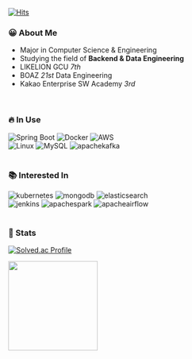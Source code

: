 <!--
<div align="center">
  
  ![header](https://capsule-render.vercel.app/api?type=waving&color=auto&height=175&text=Hi%20🍀&animation=fadeIn&fontAlignY=35&fontSize=45)
</div>
-->

[![Hits](https://hits.seeyoufarm.com/api/count/incr/badge.svg?url=https%3A%2F%2Fgithub.com%2Foo-ni&count_bg=%2379C83D&title_bg=%23555555&icon=&icon_color=%23E7E7E7&title=hits&edge_flat=false)](https://hits.seeyoufarm.com)

### 😀 About Me
  
- Major in Computer Science & Engineering
- Studying the field of **Backend & Data Engineering**
- LIKELION GCU *7th*
- BOAZ *21st* Data Engineering
- Kakao Enterprise SW Academy *3rd*

<br>


### 🔥 In Use
<div>
  <a>
    <img alt="Spring Boot" src="https://img.shields.io/badge/Spring Boot-6DB33F?style=for-the-badge&logo=Spring Boot&logoColor=white">
  </a>
  <a>
    <img alt="Docker" src="https://img.shields.io/badge/Docker-2496ED?style=for-the-badge&logo=Docker&logoColor=white">
  </a>
  <a>
    <img alt="AWS" src="https://img.shields.io/badge/AWS-232F3E?style=for-the-badge&logo=amazonwebservices&logoColor=white">
  </a>

  <br>
  <a>
    <img alt="Linux" src="https://img.shields.io/badge/Linux-FCC624?style=for-the-badge&logo=Linux&logoColor=white">
  </a>
  <a>
    <img alt="MySQL" src="https://img.shields.io/badge/Mysql-4479A1?style=for-the-badge&logo=MySQL&logoColor=white">
  </a>
  <a>
    <img alt="apachekafka" src="https://img.shields.io/badge/apache kafka-231F20?style=for-the-badge&logo=apachekafka&logoColor=white">
  </a>
  <br>
  <a></a>
  
</div>

<br>

### 📚 Interested In
<div>
  <a>
    <img alt="kubernetes" src="https://img.shields.io/badge/kubernetes-326CE5?style=for-the-badge&logo=kubernetes&logoColor=white">
  </a>
  <a>
    <img alt="mongodb" src="https://img.shields.io/badge/Mongodb-47A248?style=for-the-badge&logo=mongodb&logoColor=white">
  </a>
  <a>
    <img alt="elasticsearch" src="https://img.shields.io/badge/elastic search-005571?style=for-the-badge&logo=elasticsearch&logoColor=white">
  </a>
  <br>
  <a>
    <img alt="jenkins" src="https://img.shields.io/badge/jenkins-D24939?style=for-the-badge&logo=jenkins&logoColor=white">
  </a>
  <a>
    <img alt="apachespark" src="https://img.shields.io/badge/apache spark-E25A1C?style=for-the-badge&logo=apachespark&logoColor=white">
  </a>
  <a>
    <img alt="apacheairflow" src="https://img.shields.io/badge/apache airflow-017CEE?style=for-the-badge&logo=apacheairflow&logoColor=white">
  </a>
  
</div>

<br>

<!--
<div align="center" dir="auto">
  <h3>
    <a>
      🌱 Experienced
    </a>
  </h3>
  <a>
    <img alt="C++" src="https://img.shields.io/badge/C++-00599C?style=for-the-badge&logo=Cplusplus&logoColor=white">
  </a>
  <a>
    <img alt="Django" src="https://img.shields.io/badge/Django-092E20?style=for-the-badge&logo=Django&logoColor=white">
  </a>
  <a>
    <img alt="flask" src="https://img.shields.io/badge/flask-000000?style=for-the-badge&logo=flask&logoColor=white">
  </a>
  <a>
    <img alt="pytorch" src="https://img.shields.io/badge/pytorch-EE4C2C?style=for-the-badge&logo=pytorch&logoColor=white">
  </a>
  <br>
  <a>
    <img alt="pandas" src="https://img.shields.io/badge/pandas-150458?style=for-the-badge&logo=pandas&logoColor=white">
  </a>
  <a>
    <img alt="numpy" src="https://img.shields.io/badge/numpy-013243?style=for-the-badge&logo=numpy&logoColor=white">
  </a>
  <a>
    <img alt="qgis" src="https://img.shields.io/badge/qgis-589632?style=for-the-badge&logo=qgis&logoColor=white">
  </a>
  <a>
    <img alt="scikitlearn" src="https://img.shields.io/badge/scikitlearn-F7931E?style=for-the-badge&logo=scikitlearn&logoColor=white">
  </a>
  
</div>
-->

<!--
## 🎲 Stats
<div>
  <a href="https://github.com/oo-ni/github-readme-stats">
    <img height="180em" src="https://github-readme-stats.vercel.app/api?username=oo-ni&include_all_commits=true&show_icons=true&theme=buefy" style="max-width: 100%">
  </a>
  <a>
    <img height="180em" src="https://github-readme-stats.vercel.app/api/top-langs/?username=oo-ni&layout=compact" style="max-width: 100%">
  </a>
</div>
-->

### 🎲 Stats
<div>
  
  [![Solved.ac Profile](http://mazassumnida.wtf/api/v2/generate_badge?boj=bdbsrjsdn)](https://solved.ac/bdbsrjsdn/)

  <a>
    <img height="180em" src="https://github-readme-stats.vercel.app/api/top-langs/?username=oo-ni&layout=compact" style="max-width: 100%">
  </a>
</div>


